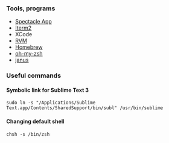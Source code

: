 ### Tools, programs
  * [Spectacle App](http://spectacleapp.com)
  * [Iterm2](http://www.iterm2.com)
  * XCode
  * [RVM](http://rvm.io/)
  * [Homebrew](http://brew.sh/)
  * [oh-my-zsh](https://github.com/robbyrussell/oh-my-zsh)
  * [janus](https://github.com/carlhuda/janus)

### Useful commands

#### Symbolic link for Sublime Text 3

```
sudo ln -s "/Applications/Sublime Text.app/Contents/SharedSupport/bin/subl" /usr/bin/sublime
```

#### Changing default shell

```
chsh -s /bin/zsh
```
